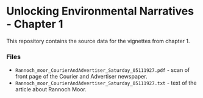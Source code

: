 # Unlocking Environmental Narratives - Chapter 1

This repository contains the source data for the vignettes from chapter 1.

### Files

- `Rannoch_moor_CourierAndAdvertiser_Saturday_05111927.pdf` - scan of front page of the Courier and Advertiser newspaper.
- `Rannoch_moor_CourierAndAdvertiser_Saturday_05111927.txt` - text of the article about Rannoch Moor.

